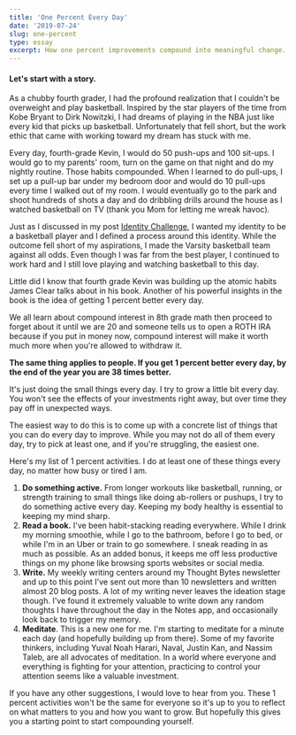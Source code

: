 ```yaml
---
title: 'One Percent Every Day'
date: '2019-07-24'
slug: one-percent
type: essay
excerpt: How one percent improvements compound into meaningful change. Thinking about one percent activities that you can do on a daily basis.
---
```

#### Let's start with a story.

As a chubby fourth grader, I had the profound realization that I couldn't be overweight and play basketball. Inspired by the star players of the time from Kobe Bryant to Dirk Nowitzki, I had dreams of playing in the NBA just like every kid that picks up basketball. Unfortunately that fell short, but the work ethic that came with working toward my dream has stuck with me.

Every day, fourth-grade Kevin, I would do 50 push-ups and 100 sit-ups. I would go to my parents' room, turn on the game on that night and do my nightly routine. Those habits compounded. When I learned to do pull-ups, I set up a pull-up bar under my bedroom door and would do 10 pull-ups every time I walked out of my room. I would eventually go to the park and shoot hundreds of shots a day and do dribbling drills around the house as I watched basketball on TV (thank you Mom for letting me wreak havoc).

Just as I discussed in my post [Identity Challenge](/blog/identity-challenge), I wanted my identity to be a basketball player and I defined a process around this identity. While the outcome fell short of my aspirations, I made the Varsity basketball team against all odds. Even though I was far from the best player, I continued to work hard and I still love playing and watching basketball to this day.

Little did I know that fourth grade Kevin was building up the atomic habits James Clear talks about in his book. Another of his powerful insights in the book is the idea of getting 1 percent better every day.

We all learn about compound interest in 8th grade math then proceed to forget about it until we are 20 and someone tells us to open a ROTH IRA because if you put in money now, compound interest will make it worth much more when you're allowed to withdraw it.

**The same thing applies to people. If you get 1 percent better every day, by the end of the year you are 38 times better.**

It's just doing the small things every day. I try to grow a little bit every day. You won't see the effects of your investments right away, but over time they pay off in unexpected ways.

The easiest way to do this is to come up with a concrete list of things that you can do every day to improve. While you may not do all of them every day, try to pick at least one, and if you're struggling, the easiest one.

Here's my list of 1 percent activities. I do at least one of these things every day, no matter how busy or tired I am.

1. **Do something active.** From longer workouts like basketball, running, or strength training to small things like doing ab-rollers or pushups, I try to do something active every day. Keeping my body healthy is essential to keeping my mind sharp.
2. **Read a book.** I've been habit-stacking reading everywhere. While I drink my morning smoothie, while I go to the bathroom, before I go to bed, or while I'm in an Uber or train to go somewhere. I sneak reading in as much as possible. As an added bonus, it keeps me off less productive things on my phone like browsing sports websites or social media.
3. **Write.** My weekly writing centers around my Thought Bytes newsletter and up to this point I've sent out more than 10 newsletters and written almost 20 blog posts. A lot of my writing never leaves the ideation stage though. I've found it extremely valuable to write down any random thoughts I have throughout the day in the Notes app, and occasionally look back to trigger my memory.
4. **Meditate**. This is a new one for me. I'm starting to meditate for a minute each day (and hopefully building up from there). Some of my favorite thinkers, including Yuval Noah Harari, Naval, Justin Kan, and Nassim Taleb, are all advocates of meditation. In a world where everyone and everything is fighting for your attention, practicing to control your attention seems like a valuable investment.

If you have any other suggestions, I would love to hear from you. These 1 percent activities won't be the same for everyone so it's up to you to reflect on what matters to you and how you want to grow. But hopefully this gives you a starting point to start compounding yourself.